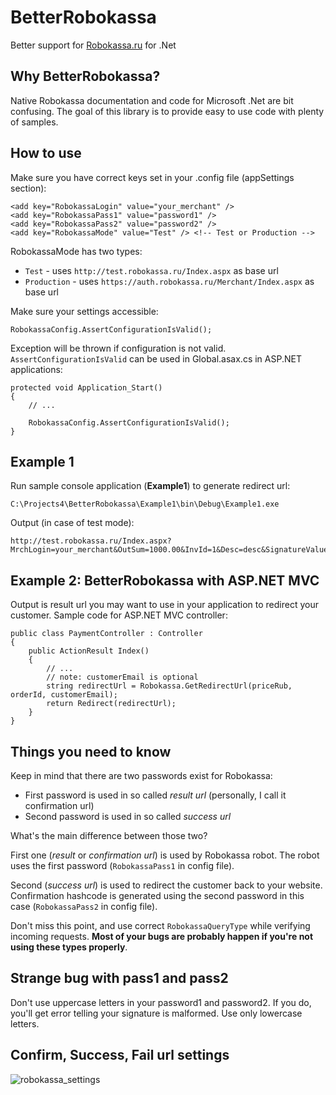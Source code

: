 BetterRobokassa
===============

Better support for [Robokassa.ru][1] for .Net

Why BetterRobokassa?
--------------------

Native Robokassa documentation and code for Microsoft .Net are bit confusing. The goal of this library is to provide easy to use code with plenty of samples.

How to use
----------

Make sure you have correct keys set in your .config file (appSettings section):

    <add key="RobokassaLogin" value="your_merchant" />
    <add key="RobokassaPass1" value="password1" />
    <add key="RobokassaPass2" value="password2" />
    <add key="RobokassaMode" value="Test" /> <!-- Test or Production -->
    
RobokassaMode has two types:

 - `Test` - uses `http://test.robokassa.ru/Index.aspx` as base url
 - `Production` - uses `https://auth.robokassa.ru/Merchant/Index.aspx` as base url

Make sure your settings accessible:

    RobokassaConfig.AssertConfigurationIsValid();

Exception will be thrown if configuration is not valid. `AssertConfigurationIsValid` can be used in Global.asax.cs in ASP.NET applications:

    protected void Application_Start()
    {
        // ...
        
        RobokassaConfig.AssertConfigurationIsValid();
    }


Example 1
---------

Run sample console application (**Example1**) to generate redirect url:

    C:\Projects4\BetterRobokassa\Example1\bin\Debug\Example1.exe

Output (in case of test mode):

    http://test.robokassa.ru/Index.aspx?MrchLogin=your_merchant&OutSum=1000.00&InvId=1&Desc=desc&SignatureValue=00a09f4eab03374b536539a5ee57ea2a

Example 2: BetterRobokassa with ASP.NET MVC
-------------------------------------------

Output is result url you may want to use in your application to redirect your customer. Sample code for ASP.NET MVC controller:

    public class PaymentController : Controller
    {
        public ActionResult Index()
        {
            // ...
            // note: customerEmail is optional
            string redirectUrl = Robokassa.GetRedirectUrl(priceRub, orderId, customerEmail);
            return Redirect(redirectUrl);
        }
    }

Things you need to know
-----------------------

Keep in mind that there are two passwords exist for Robokassa:

 - First password is used in so called *result url* (personally, I call it confirmation url)
 - Second password is used in so called *success url*

What's the main difference between those two?

First one (*result* or *confirmation url*) is used by Robokassa robot. The robot uses the first password (`RobokassaPass1` in config file).

Second (*success url*) is used to redirect the customer back to your website. Confirmation hashcode is generated using the second password in this case (`RobokassaPass2` in config file).

Don't miss this point, and use correct `RobokassaQueryType` while verifying incoming requests. **Most of your bugs are probably happen if you're not using these types properly**.

Strange bug with pass1 and pass2
--------------------------------

Don't use uppercase letters in your password1 and password2. If you do, you'll get error telling your signature is malformed. Use only lowercase letters.

Confirm, Success, Fail url settings
-----------------------------------

![robokassa_settings](https://f.cloud.github.com/assets/1477672/2059844/19f571fa-8bdc-11e3-83f3-7bedd834ae3f.png)

  [1]: http://robokassa.ru
